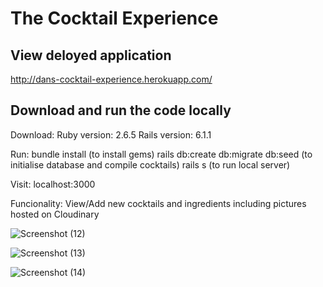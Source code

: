 # The Cocktail Experience

## View deloyed application
http://dans-cocktail-experience.herokuapp.com/

## Download and run the code locally
Download: Ruby version: 2.6.5
          Rails version: 6.1.1

Run:      bundle install (to install gems)
          rails db:create db:migrate db:seed (to initialise database and compile cocktails)
          rails s (to run local server)

Visit:    localhost:3000

Funcionality: View/Add new cocktails and ingredients including pictures hosted on Cloudinary

![Screenshot (12)](https://user-images.githubusercontent.com/62878600/108204123-4a53e580-711b-11eb-90da-2e908e700718.png)

![Screenshot (13)](https://user-images.githubusercontent.com/62878600/108204142-53dd4d80-711b-11eb-85ff-89c5efaedba1.png)

![Screenshot (14)](https://user-images.githubusercontent.com/62878600/108204160-5cce1f00-711b-11eb-8412-ee51cc171e9c.png)
